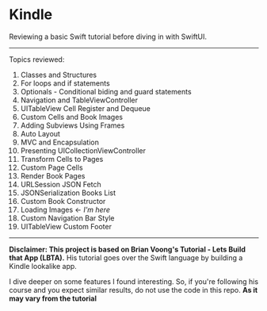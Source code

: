 # Kindle
Reviewing a basic Swift tutorial before diving in with SwiftUI.

--- 

Topics reviewed: 

1. Classes and Structures
2. For loops and if statements
3. Optionals - Conditional biding and guard statements
4. Navigation and TableViewController
5. UITableView Cell Register and Dequeue
6. Custom Cells and Book Images
7. Adding Subviews Using Frames
8. Auto Layout
9. MVC and Encapsulation
10. Presenting UICollectionViewController 
11. Transform Cells to Pages
12. Custom Page Cells
13. Render Book Pages
14. URLSession JSON Fetch
15. JSONSerialization Books List
16. Custom Book Constructor
17. Loading Images <- *I'm here*
18. Custom Navigation Bar Style
19. UITableView Custom Footer

-----
**Disclaimer: This project is based on Brian Voong's Tutorial - Lets Build that App (LBTA).** 
His tutorial goes over the Swift language by building a Kindle lookalike app. 

I dive deeper on some features I found interesting. So, if you're following his course and you expect similar results, do not use the code in this repo. **As it may vary from the tutorial**
